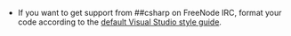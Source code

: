 ﻿
* If you want to get support from ##csharp on FreeNode IRC,
  format your code according to the
  [default Visual Studio style guide][vs-style].









  [vs-style]: https://docs.microsoft.com/en-us/dotnet/csharp/programming-guide/inside-a-program/coding-conventions
